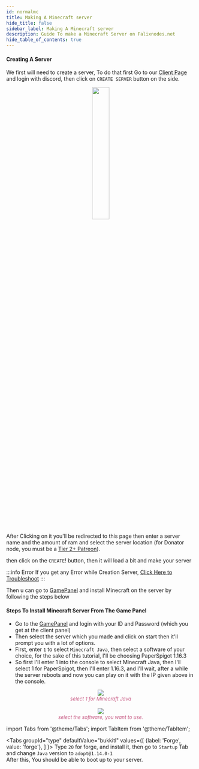 ```yaml
---
id: normalmc
title: Making A Minecraft server
hide_title: false
sidebar_label: Making A Minecraft server
description: Guide To make a Minecraft Server on Falixnodes.net
hide_table_of_contents: true
---
```

#### Creating A Server



We first will need to create a server, To do that first Go to our [Client Page](https://client.falixnodes.net) and login with discord, then click on `CREATE SERVER` button on the side.<br/>
<center>
<img src={require('../assets/creationoptions.png').default} height="30%" width="30%" /><br/></center>

After Clicking on it you'll be redirected to this page then enter a server name and the amount of ram and select the server location (for Donator node, you must be a <a href="https://patreon.com/falixnodes">Tier 2+ Patreon</a>).<br/>

then click on the `CREATE`! button, then it will load a bit and make your server

:::info Error
If you get any Error while Creation Server, [Click Here to Troubleshoot](../Troubleshooting/servercreation)
:::

Then u can go to [GamePanel](https://gp.falixnodes.net) and install Minecraft on the server by following the steps below

#### Steps To Install Minecraft Server From The Game Panel
- Go to the [GamePanel](https://gp.falixnodes.net) and login with your ID and Password (which you get at the client panel)
- Then select the server which you made and click on start then it'll prompt you with a lot of options.
- First, enter `1` to select `Minecraft Java`, then select a software of your choice, for the sake of this tutorial, I'll be choosing PaperSpigot 1.16.3
- So first I'll enter 1 into the console to select Minecraft Java, then I'll select 1 for PaperSpigot, then I'll enter 1.16.3, and I'll wait, after a while the server reboots and now you can play on it with the IP given above in the console.
<center>
<img src={require('../assets/pspigot1.png').default}/><br />
<font size='2' color='#c75a83'><i>select 1 for Minecraft Java</i></font><br/><br/>
<img align="center" src={require('../assets/pspigot2.png').default}/><br />
<font size='2' color='#c75a83'><i>select the software, you want to use.</i></font></center>

import Tabs from '@theme/Tabs';
import TabItem from '@theme/TabItem';

<Tabs
  groupId="type"
  defaultValue="bukkitl"
  values={[
    {label: 'Forge', value: 'forge'},
  ]
}>
<TabItem value="forge">
Type `20` for forge, and install it, then go to `Startup` Tab and change `Java` version to `adopt@1.14.0-1` <br/>
After this, You should be able to boot up to your server.
</TabItem>
</Tabs>
